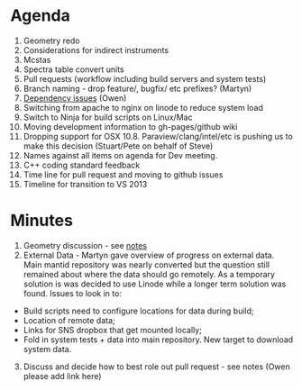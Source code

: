Agenda
======
1. Geometry redo
 1. Considerations for indirect instruments
 2. Mcstas 
 3. Spectra table convert units
2. Pull requests (workflow including build servers and system tests)
3. Branch naming - drop feature/, bugfix/ etc prefixes? (Martyn)
4. [Dependency issues](https://github.com/mantidproject/documents/blob/master/Design/DependenciesAndRestructure.md) (Owen)
5. Switching from apache to nginx on linode to reduce system load
6. Switch to Ninja for build scripts on Linux/Mac
7. Moving development information to gh-pages/github wiki
8. Dropping support for OSX 10.8. Paraview/clang/intel/etc is pushing us to make this decision (Stuart/Pete on behalf of Steve)
9. Names against all items on agenda for Dev meeting. 
10. C++ coding standard feedback
11. Time line for pull request and moving to github issues
12. Timeline for transition to VS 2013

Minutes
=======
1. Geometry discussion - see [notes](../reports/IDFv2-notes.md)
2. External Data - Martyn gave overview of progress on external data. Main mantid repository was nearly converted but the question still remained about where the data should go remotely. As a temporary solution is was decided to use Linode while a longer term solution was found. Issues to look in to:
  * Build scripts need to configure locations for data during build;
  * Location of remote data;
  * Links for SNS dropbox that get mounted locally;
  * Fold in system tests + data into main repository. New target to download system data.
3. Discuss and decide how to best role out pull request - see notes (Owen please add link here)
